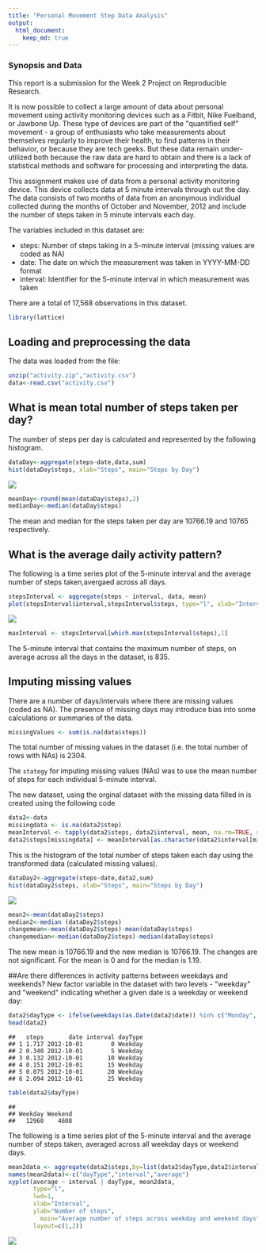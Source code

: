 ```yaml
---
title: "Personal Movement Step Data Analysis"
output: 
  html_document:
    keep_md: true
---
```

### Synopsis and Data

This report is a submission for the Week 2 Project on Reproducible Research.

It is now possible to collect a large amount of data about personal movement using activity monitoring devices such as a Fitbit, Nike Fuelband, or Jawbone Up. These type of devices are part of the "quantified self" movement - a group of enthusiasts who take measurements about themselves regularly to improve their health, to find patterns in their behavior, or because they are tech geeks. But these data remain under-utilized both because the raw data are hard to obtain and there is a lack of statistical methods and software for processing and interpreting the data.
 

This assignment makes use of data from a personal activity monitoring device. This device collects data at 5 minute intervals through out the day. The data consists of two months of data from an anonymous individual collected during the months of October and November, 2012 and include the number of steps taken in 5 minute intervals each day.

The variables included in this dataset are:

* steps: Number of steps taking in a 5-minute interval (missing values are coded as NA) 
* date: The date on which the measurement was taken in YYYY-MM-DD format
* interval: Identifier for the 5-minute interval in which measurement was taken

There are a total of 17,568 observations in this dataset.




```r
library(lattice)
```
## Loading and preprocessing the data

The data was loaded from the file:


```r
unzip("activity.zip","activity.csv")
data<-read.csv("activity.csv")
```
## What is mean total number of steps taken per day?

The number of steps per day is calculated and represented by the following histogram.


```r
dataDay<-aggregate(steps~date,data,sum)
hist(dataDay$steps, xlab="Steps", main="Steps by Day")
```

![](PA1_template_files/figure-html/unnamed-chunk-1-1.png)<!-- -->

```r
meanDay<-round(mean(dataDay$steps),2)
medianDay<-median(dataDay$steps)
```

The mean and median for the steps taken per day are 10766.19 and 10765 respectively.

## What is the average daily activity pattern?
The following is a time series plot of the 5-minute interval and the average number of steps taken,avergaed across all days.

```r
stepsInterval <- aggregate(steps ~ interval, data, mean)
plot(stepsInterval$interval,stepsInterval$steps, type="l", xlab="Interval", ylab="Steps",main="Average Steps per Day by Interval")
```

![](PA1_template_files/figure-html/unnamed-chunk-2-1.png)<!-- -->

```r
maxInterval <- stepsInterval[which.max(stepsInterval$steps),1]
```

The  5-minute interval that contains the maximum number of steps, on average across all the days in the dataset, is 835.


## Imputing missing values

There are a number of days/intervals where there are missing values (coded as NA). The presence of missing days may introduce bias into some calculations or summaries of the data.


```r
missingValues <- sum(is.na(data$steps))
```
The total number of missing values in the dataset (i.e. the total number of rows with NAs) is 2304.

The `stategy` for imputing missing values (NAs) was to use the mean number of steps for each individual 5-minute interval.

The new dataset, using the orginal dataset with the missing data filled in is created using the following code


```r
data2<-data
missingdata <- is.na(data2$step)
meanInterval <- tapply(data2$steps, data2$interval, mean, na.rm=TRUE, simplify = TRUE)
data2$steps[missingdata] <- meanInterval[as.character(data2$interval[missingdata])]
```


This is the histogram of the total number of steps taken each day using the transformed data (calculated missing values). 


```r
dataDay2<-aggregate(steps~date,data2,sum)
hist(dataDay2$steps, xlab="Steps", main="Steps by Day")
```

![](PA1_template_files/figure-html/unnamed-chunk-5-1.png)<!-- -->

```r
mean2<-mean(dataDay2$steps)
median2<-median (dataDay2$steps)
changemean<-mean(dataDay2$steps)-mean(dataDay$steps)
changemedian<-median(dataDay2$steps)-median(dataDay$steps)
```
The new mean is 10766.19 and the new median is 10766.19. The changes are not significant. For the mean is 0 and for the median is 1.19.


##Are there differences in activity patterns between weekdays and weekends?
New factor variable in the dataset with two levels - "weekday" and "weekend" indicating whether a given date is a weekday or weekend day:

```r
data2$dayType <- ifelse(weekdays(as.Date(data2$date)) %in% c("Monday", "Tuesday", "Wednesday", "Thursday", "Friday"), "Weekday", "Weekend")
head(data2)
```

```
##   steps       date interval dayType
## 1 1.717 2012-10-01        0 Weekday
## 2 0.340 2012-10-01        5 Weekday
## 3 0.132 2012-10-01       10 Weekday
## 4 0.151 2012-10-01       15 Weekday
## 5 0.075 2012-10-01       20 Weekday
## 6 2.094 2012-10-01       25 Weekday
```

```r
table(data2$dayType)
```

```
## 
## Weekday Weekend 
##   12960    4608
```

The following is a time series plot of the 5-minute interval and the average number of steps taken, averaged across all weekday days or weekend days.

```r
mean2data <- aggregate(data2$steps,by=list(data2$dayType,data2$interval), mean)
names(mean2data)<-c("dayType","interval","average")
xyplot(average ~ interval | dayType, mean2data, 
       type="l", 
       lwd=1, 
       xlab="Interval", 
       ylab="Number of steps",
	     main="Average number of steps across weekday and weekend days",	 
       layout=c(1,2))
```

![](PA1_template_files/figure-html/unnamed-chunk-7-1.png)<!-- -->
